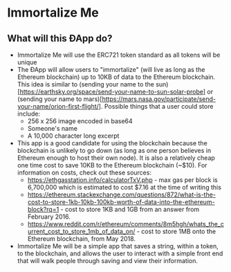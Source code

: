 # Immortalize Me

## What will this ÐApp do?
- Immortalize Me will use the ERC721 token standard as all tokens will be unique
- The ÐApp will allow users to "immortalize" (will live as long as the Ethereum blockchain) up to 10KB of data to the Ethereum blockchain. This idea is similar to (sending your name to the sun)[https://earthsky.org/space/send-your-name-to-sun-solar-probe] or (sending your name to mars)[https://mars.nasa.gov/participate/send-your-name/orion-first-flight/]. Possible things that a user could store include:
   - 256 x 256 image encoded in base64
   - Someone's name
   - A 10,000 character long excerpt
- This app is a good candidate for using the blockchain because the blockchain is unlikely to go down (as long as one person believes in Ethereum enough to host their own node). It is also a relatively cheap one time cost to save 10KB to the Ethereum blockchain (~$10). For information on costs, check out these sources:
   - https://ethgasstation.info/calculatorTxV.php - max gas per block is 6,700,000 which is estimated to cost $7.16 at the time of writing this
   - https://ethereum.stackexchange.com/questions/872/what-is-the-cost-to-store-1kb-10kb-100kb-worth-of-data-into-the-ethereum-block?rq=1 - cost to store 1KB and 1GB from an answer from February 2016.
   - https://www.reddit.com/r/ethereum/comments/8m5hgh/whats_the_current_cost_to_store_1mb_of_data_on/ - cost to store 1MB onto the Ethereum blockchain, from May 2018.
- Immortalize Me will be a simple app that saves a string, within a token, to the blockchain, and allows the user to interact with a simple front end that will walk people through saving and view their information.
